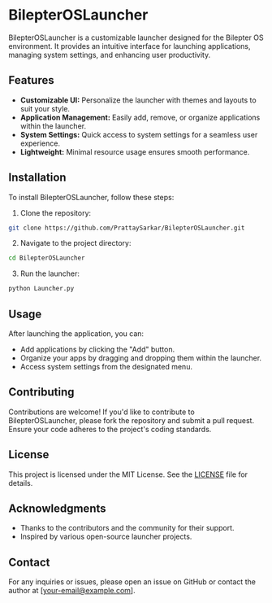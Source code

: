 # BilepterOSLauncher

BilepterOSLauncher is a customizable launcher designed for the Bilepter OS environment. It provides an intuitive interface for launching applications, managing system settings, and enhancing user productivity.

## Features

- **Customizable UI:** Personalize the launcher with themes and layouts to suit your style.
- **Application Management:** Easily add, remove, or organize applications within the launcher.
- **System Settings:** Quick access to system settings for a seamless user experience.
- **Lightweight:** Minimal resource usage ensures smooth performance.

## Installation

To install BilepterOSLauncher, follow these steps:

1. Clone the repository:
```bash
git clone https://github.com/PrattaySarkar/BilepterOSLauncher.git
```

2. Navigate to the project directory:

```bash
cd BilepterOSLauncher
```

3. Run the launcher:
```bash
python Launcher.py 
```


## Usage

After launching the application, you can:

- Add applications by clicking the "Add" button.
- Organize your apps by dragging and dropping them within the launcher.
- Access system settings from the designated menu.

## Contributing

Contributions are welcome! If you'd like to contribute to BilepterOSLauncher, please fork the repository and submit a pull request. Ensure your code adheres to the project's coding standards.

## License

This project is licensed under the MIT License. See the [LICENSE](LICENSE) file for details.

## Acknowledgments

- Thanks to the contributors and the community for their support.
- Inspired by various open-source launcher projects.

## Contact

For any inquiries or issues, please open an issue on GitHub or contact the author at [your-email@example.com].
